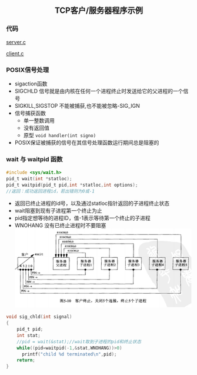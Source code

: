 ## <center>TCP客户/服务器程序示例</center>

### 代码

[server.c](../server.c)

[client.c](../client.c)

### POSIX信号处理
* sigaction函数
* SIGCHLD 信号就是由内核在任何一个进程终止时发送给它的父进程的一个信号
* SIGKILL,SIGSTOP 不能被捕获,也不能被忽略-SIG_IGN
* 信号捕获函数
  - 单一整数调用
  - 没有返回值
  - 原型 `void handler(int signo)`
* POSIX保证被捕获的信号在其信号处理函数运行期间总是阻塞的

### wait 与 waitpid 函数
```c
#include <sys/wait.h>
pid_t wait(int *statloc);
pid_t waitpid(pid_t pid,int *statloc,int options);
//返回：成功返回进程id，若出错则为0或-1
```
* 返回已终止进程的id号，以及通过statloc指针返回的子进程终止状态
* wait阻塞到现有子进程第一个终止为止
* pid指定想等待的进程ID，值-1表示等待第一个终止的子进程
* WNOHANG 没有已终止进程时不要阻塞
![mutisignal](../../image/mutisignal.png)

```c
void sig_chld(int signal)
{
	pid_t pid;
	int stat;
	//pid = wait(&stat);//wait取到子进程的pid和终止状态 
	while((pid=waitpid(-1,&stat,WNOHANG))>0)
	  printf("child %d terminated\n",pid);
	return;
}
```